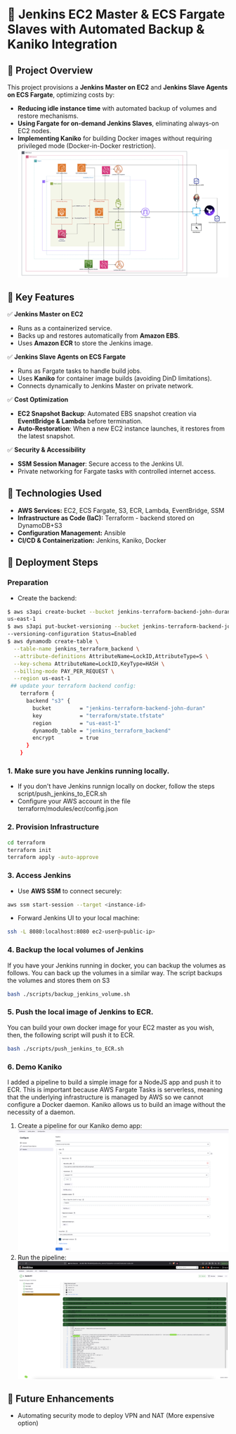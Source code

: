 # 🚀 Jenkins EC2 Master & ECS Fargate Slaves with Automated Backup & Kaniko Integration

## 📌 Project Overview
This project provisions a **Jenkins Master on EC2** and **Jenkins Slave Agents on ECS Fargate**, optimizing costs by:
- **Reducing idle instance time** with automated backup of volumes and restore mechanisms.
- **Using Fargate for on-demand Jenkins Slaves**, eliminating always-on EC2 nodes.
- **Implementing Kaniko** for building Docker images without requiring privileged mode (Docker-in-Docker restriction).
![Setup](./resources/Jenkins_ECS.jpg)

## 🎯 Key Features
✅ **Jenkins Master on EC2**
- Runs as a containerized service.
- Backs up and restores automatically from **Amazon EBS**.
- Uses **Amazon ECR** to store the Jenkins image.

✅ **Jenkins Slave Agents on ECS Fargate**
- Runs as Fargate tasks to handle build jobs.
- Uses **Kaniko** for container image builds (avoiding DinD limitations).
- Connects dynamically to Jenkins Master on private network.

✅ **Cost Optimization**
- **EC2 Snapshot Backup**: Automated EBS snapshot creation via **EventBridge & Lambda** before termination.
- **Auto-Restoration**: When a new EC2 instance launches, it restores from the latest snapshot.

✅ **Security & Accessibility**
- **SSM Session Manager**: Secure access to the Jenkins UI.
- Private networking for Fargate tasks with controlled internet access.

## 🔧 Technologies Used
- **AWS Services:** EC2, ECS Fargate, S3, ECR, Lambda, EventBridge, SSM
- **Infrastructure as Code (IaC):** Terraform - backend stored on DynamoDB+S3
- **Configuration Management:** Ansible
- **CI/CD & Containerization:** Jenkins, Kaniko, Docker

## 🚀 Deployment Steps
### Preparation
- Create the backend:
```bash
$ aws s3api create-bucket --bucket jenkins-terraform-backend-john-duran --region 
us-east-1
$ aws s3api put-bucket-versioning --bucket jenkins-terraform-backend-john-duran 
--versioning-configuration Status=Enabled
$ aws dynamodb create-table \
  --table-name jenkins_terraform_backend \
  --attribute-definitions AttributeName=LockID,AttributeType=S \
  --key-schema AttributeName=LockID,KeyType=HASH \
  --billing-mode PAY_PER_REQUEST \
  --region us-east-1
 ## update your terraform backend config:
 	terraform {
	  backend "s3" {
	    bucket         = "jenkins-terraform-backend-john-duran"
	    key            = "terraform/state.tfstate"
	    region         = "us-east-1"
	    dynamodb_table = "jenkins_terraform_backend"
	    encrypt        = true
	  }
	}
```
### 1. Make sure you have Jenkins running locally.
- If you don't have Jenkins runnign locally on docker, follow the steps script/push_jenkins_to_ECR.sh
- Configure your AWS account in the file terraform/modules/ecr/config.json

### 2. Provision Infrastructure
```sh
cd terraform
terraform init
terraform apply -auto-approve
```
### 3. Access Jenkins
- Use **AWS SSM** to connect securely:
```sh
aws ssm start-session --target <instance-id>
```
- Forward Jenkins UI to your local machine:
```sh
ssh -L 8080:localhost:8080 ec2-user@<public-ip>
```
### 4. Backup the local volumes of Jenkins 
If you have your Jenkins running in docker, you can backup the volumes as follows. You can back up the volumes in a similar way. The script backups the volumes and stores them on S3
```sh
bash ./scripts/backup_jenkins_volume.sh
```
### 5. Push the local image of Jenkins to ECR. 
You can build your own docker image for your EC2 master as you wish, then, the following script will push it to ECR.
```sh
bash ./scripts/push_jenkins_to_ECR.sh
```
### 6. Demo Kaniko
I added a pipeline to build a simple image for a NodeJS app and push it to ECR. This is important because AWS Fargate Tasks is serverless, meaning that the underlying infrastructure is managed by AWS so we cannot configure a Docker daemon. Kaniko allows us to build an image without the necessity of a daemon. 
1. Create a pipeline for our Kaniko demo app:
   ![Setup](./resources/kaniko_demo.jpg)
3. Run the pipeline:
   ![Setup](./resources/kaniko_2_demo.jpg)
   

## 📌 Future Enhancements
- Automating security mode to deploy VPN and NAT (More expensive option)

